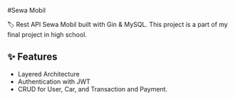 #Sewa Mobil

🏷️ Rest API Sewa Mobil built with Gin & MySQL. This project is a part of my final project in high school.

## ✨ Features
- Layered Architecture
- Authentication with JWT
- CRUD for User, Car, and Transaction and Payment.

